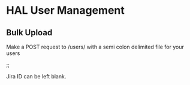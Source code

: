 # HAL User Management

## Bulk Upload

Make a POST request to /users/ with a semi colon delimited file for your users

<employee number>;<Name>;<Jira ID>

Jira ID can be left blank.

